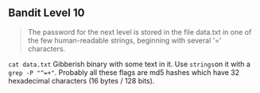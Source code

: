 __Bandit Level 10__
---
> The password for the next level is stored in the file data.txt in one of the few human-readable strings, beginning with several ‘=’ characters.

`cat data.txt` Gibberish binary with some text in it. Use `strings`on it with a `grep -P "^=+"`. Probably all these flags are md5 hashes which have 32 hexadecimal characters (16 bytes / 128 bits).

